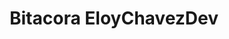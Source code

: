 ---
title: "Bitacora EloyChavezDev"
meta_title: ""
description: "¡Sumérgete en mi mundo personal con mi nueva web de bitácora! Desde emocionantes series que veo hasta pensamientos íntimos, comparto mi vida de manera única y visualmente atractiva. ¡Acompáñame en este viaje digital!"
---